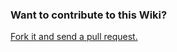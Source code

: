 ### Want to contribute to this Wiki?

[Fork it and send a pull request.](https://github.com/CascadeBot/CascadeBot-wiki)
